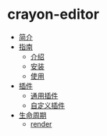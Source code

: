 # crayon-editor

* [简介](README.md)
* [指南]()
  * [介绍](guide/introduction.md)
  * [安装](guide/install.md)
  * [使用](guide/use.md)
* [插件]()
  * [通用插件](plugin/default.md)
  * [自定义插件](plugin/custom.md)
* [生命周期]()
  * [render](life-cycle/render.md)

